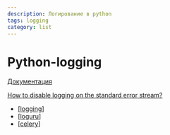 ```yaml
---
description: Логирование в python
tags: logging
category: list
---
```

# Python-logging

[Документация](https://docs.python.org/dev/library/logging.html#module-logging)

[How to disable logging on the standard error stream?](https://stackoverflow.com/questions/2266646/how-to-disable-logging-on-the-standard-error-stream)

- [[logging]]
- [[loguru]]
- [[celery]]

[//begin]: # "Autogenerated link references for markdown compatibility"
[logging]: ../notes/logging "Logging - основные принципы"
[loguru]: ../notes/loguru "Loguru"
[celery]: ../notes/celery "Celery"
[//end]: # "Autogenerated link references"